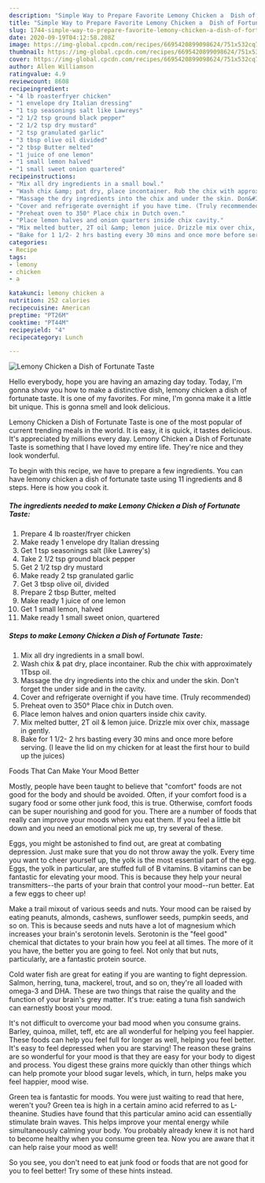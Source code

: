 ```yaml
---
description: "Simple Way to Prepare Favorite Lemony Chicken a  Dish of Fortunate Taste"
title: "Simple Way to Prepare Favorite Lemony Chicken a  Dish of Fortunate Taste"
slug: 1744-simple-way-to-prepare-favorite-lemony-chicken-a-dish-of-fortunate-taste
date: 2020-09-19T04:12:58.208Z
image: https://img-global.cpcdn.com/recipes/6695420899098624/751x532cq70/lemony-chicken-a-dish-of-fortunate-taste-recipe-main-photo.jpg
thumbnail: https://img-global.cpcdn.com/recipes/6695420899098624/751x532cq70/lemony-chicken-a-dish-of-fortunate-taste-recipe-main-photo.jpg
cover: https://img-global.cpcdn.com/recipes/6695420899098624/751x532cq70/lemony-chicken-a-dish-of-fortunate-taste-recipe-main-photo.jpg
author: Allen Williamson
ratingvalue: 4.9
reviewcount: 8608
recipeingredient:
- "4 lb roasterfryer chicken"
- "1 envelope dry Italian dressing"
- "1 tsp seasonings salt like Lawreys"
- "2 1/2 tsp ground black pepper"
- "2 1/2 tsp dry mustard"
- "2 tsp granulated garlic"
- "3 tbsp olive oil divided"
- "2 tbsp Butter melted"
- "1 juice of one lemon"
- "1 small lemon halved"
- "1 small sweet onion quartered"
recipeinstructions:
- "Mix all dry ingredients in a small bowl."
- "Wash chix &amp; pat dry, place incontainer. Rub the chix with approximately 1Tbsp oil."
- "Massage the dry ingredients into the chix and under the skin. Don&#39;t forget the under side and in the cavity."
- "Cover and refrigerate overnight if you have time. (Truly recommended)"
- "Preheat oven to 350° Place chix in Dutch oven."
- "Place lemon halves and onion quarters inside chix cavity."
- "Mix melted butter, 2T oil &amp; lemon juice. Drizzle mix over chix, massage in gently."
- "Bake for 1 1/2- 2 hrs basting every 30 mins and once more before serving. (I leave the lid on my chicken for at least the first hour to build up the juices)"
categories:
- Recipe
tags:
- lemony
- chicken
- a

katakunci: lemony chicken a 
nutrition: 252 calories
recipecuisine: American
preptime: "PT26M"
cooktime: "PT44M"
recipeyield: "4"
recipecategory: Lunch

---
```



![Lemony Chicken a  Dish of Fortunate Taste](https://img-global.cpcdn.com/recipes/6695420899098624/751x532cq70/lemony-chicken-a-dish-of-fortunate-taste-recipe-main-photo.jpg)

Hello everybody, hope you are having an amazing day today. Today, I'm gonna show you how to make a distinctive dish, lemony chicken a  dish of fortunate taste. It is one of my favorites. For mine, I'm gonna make it a little bit unique. This is gonna smell and look delicious.

Lemony Chicken a  Dish of Fortunate Taste is one of the most popular of current trending meals in the world. It is easy, it is quick, it tastes delicious. It's appreciated by millions every day. Lemony Chicken a  Dish of Fortunate Taste is something that I have loved my entire life. They're nice and they look wonderful.




To begin with this recipe, we have to prepare a few ingredients. You can have lemony chicken a  dish of fortunate taste using 11 ingredients and 8 steps. Here is how you cook it.

<!--inarticleads1-->

##### The ingredients needed to make Lemony Chicken a  Dish of Fortunate Taste:

1. Prepare 4 lb roaster/fryer chicken
1. Make ready 1 envelope dry Italian dressing
1. Get 1 tsp seasonings salt (like Lawrey&#39;s)
1. Take 2 1/2 tsp ground black pepper
1. Get 2 1/2 tsp dry mustard
1. Make ready 2 tsp granulated garlic
1. Get 3 tbsp olive oil, divided
1. Prepare 2 tbsp Butter, melted
1. Make ready 1 juice of one lemon
1. Get 1 small lemon, halved
1. Make ready 1 small sweet onion, quartered




<!--inarticleads2-->

##### Steps to make Lemony Chicken a  Dish of Fortunate Taste:

1. Mix all dry ingredients in a small bowl.
1. Wash chix &amp; pat dry, place incontainer. Rub the chix with approximately 1Tbsp oil.
1. Massage the dry ingredients into the chix and under the skin. Don&#39;t forget the under side and in the cavity.
1. Cover and refrigerate overnight if you have time. (Truly recommended)
1. Preheat oven to 350° Place chix in Dutch oven.
1. Place lemon halves and onion quarters inside chix cavity.
1. Mix melted butter, 2T oil &amp; lemon juice. Drizzle mix over chix, massage in gently.
1. Bake for 1 1/2- 2 hrs basting every 30 mins and once more before serving. (I leave the lid on my chicken for at least the first hour to build up the juices)




Foods That Can Make Your Mood Better


Mostly, people have been taught to believe that "comfort" foods are not good for the body and should be avoided. Often, if your comfort food is a sugary food or some other junk food, this is true. Otherwise, comfort foods can be super nourishing and good for you. There are a number of foods that really can improve your moods when you eat them. If you feel a little bit down and you need an emotional pick me up, try several of these.

Eggs, you might be astonished to find out, are great at combating depression. Just make sure that you do not throw away the yolk. Every time you want to cheer yourself up, the yolk is the most essential part of the egg. Eggs, the yolk in particular, are stuffed full of B vitamins. B vitamins can be fantastic for elevating your mood. This is because they help your neural transmitters--the parts of your brain that control your mood--run better. Eat a few eggs to cheer up!

Make a trail mixout of various seeds and nuts. Your mood can be raised by eating peanuts, almonds, cashews, sunflower seeds, pumpkin seeds, and so on. This is because seeds and nuts have a lot of magnesium which increases your brain's serotonin levels. Serotonin is the "feel good" chemical that dictates to your brain how you feel at all times. The more of it you have, the better you are going to feel. Not only that but nuts, particularly, are a fantastic protein source.

Cold water fish are great for eating if you are wanting to fight depression. Salmon, herring, tuna, mackerel, trout, and so on, they're all loaded with omega-3 and DHA. These are two things that raise the quality and the function of your brain's grey matter. It's true: eating a tuna fish sandwich can earnestly boost your mood. 

It's not difficult to overcome your bad mood when you consume grains. Barley, quinoa, millet, teff, etc are all wonderful for helping you feel happier. These foods can help you feel full for longer as well, helping you feel better. It's easy to feel depressed when you are starving! The reason these grains are so wonderful for your mood is that they are easy for your body to digest and process. You digest these grains more quickly than other things which can help promote your blood sugar levels, which, in turn, helps make you feel happier, mood wise.

Green tea is fantastic for moods. You were just waiting to read that here, weren't you? Green tea is high in a certain amino acid referred to as L-theanine. Studies have found that this particular amino acid can essentially stimulate brain waves. This helps improve your mental energy while simultaneously calming your body. You probably already knew it is not hard to become healthy when you consume green tea. Now you are aware that it can help raise your mood as well!

So you see, you don't need to eat junk food or foods that are not good for you to feel better! Try  some  of  these  hints  instead.

